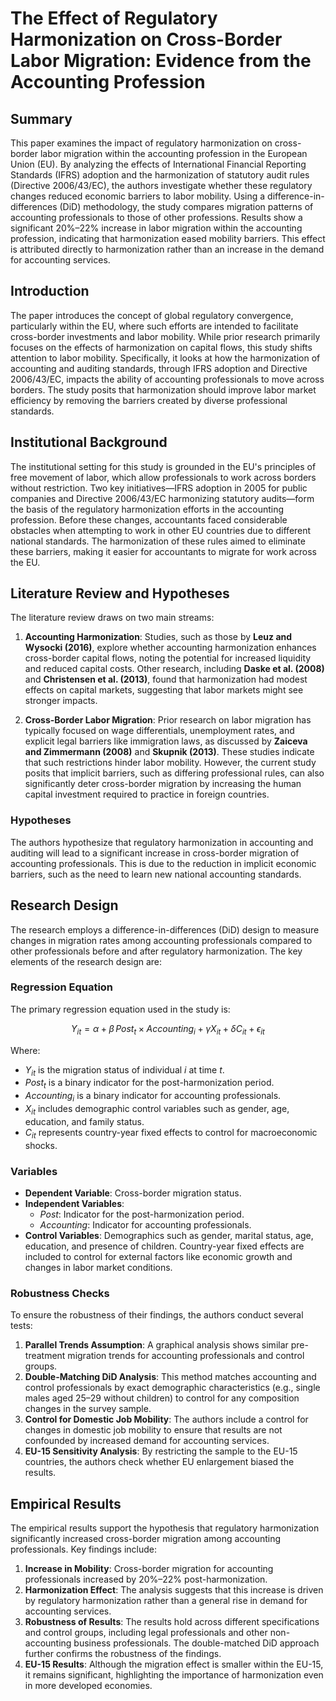 # The Effect of Regulatory Harmonization on Cross-Border Labor Migration: Evidence from the Accounting Profession

## Summary
This paper examines the impact of regulatory harmonization on cross-border labor migration within the accounting profession in the European Union (EU). By analyzing the effects of International Financial Reporting Standards (IFRS) adoption and the harmonization of statutory audit rules (Directive 2006/43/EC), the authors investigate whether these regulatory changes reduced economic barriers to labor mobility. Using a difference-in-differences (DiD) methodology, the study compares migration patterns of accounting professionals to those of other professions. Results show a significant 20%–22% increase in labor migration within the accounting profession, indicating that harmonization eased mobility barriers. This effect is attributed directly to harmonization rather than an increase in the demand for accounting services.

## Introduction
The paper introduces the concept of global regulatory convergence, particularly within the EU, where such efforts are intended to facilitate cross-border investments and labor mobility. While prior research primarily focuses on the effects of harmonization on capital flows, this study shifts attention to labor mobility. Specifically, it looks at how the harmonization of accounting and auditing standards, through IFRS adoption and Directive 2006/43/EC, impacts the ability of accounting professionals to move across borders. The study posits that harmonization should improve labor market efficiency by removing the barriers created by diverse professional standards.

## Institutional Background
The institutional setting for this study is grounded in the EU's principles of free movement of labor, which allow professionals to work across borders without restriction. Two key initiatives—IFRS adoption in 2005 for public companies and Directive 2006/43/EC harmonizing statutory audits—form the basis of the regulatory harmonization efforts in the accounting profession. Before these changes, accountants faced considerable obstacles when attempting to work in other EU countries due to different national standards. The harmonization of these rules aimed to eliminate these barriers, making it easier for accountants to migrate for work across the EU.

## Literature Review and Hypotheses
The literature review draws on two main streams:

1. **Accounting Harmonization**: Studies, such as those by **Leuz and Wysocki (2016)**, explore whether accounting harmonization enhances cross-border capital flows, noting the potential for increased liquidity and reduced capital costs. Other research, including **Daske et al. (2008)** and **Christensen et al. (2013)**, found that harmonization had modest effects on capital markets, suggesting that labor markets might see stronger impacts.

2. **Cross-Border Labor Migration**: Prior research on labor migration has typically focused on wage differentials, unemployment rates, and explicit legal barriers like immigration laws, as discussed by **Zaiceva and Zimmermann (2008)** and **Skupnik (2013)**. These studies indicate that such restrictions hinder labor mobility. However, the current study posits that implicit barriers, such as differing professional rules, can also significantly deter cross-border migration by increasing the human capital investment required to practice in foreign countries.

### Hypotheses
The authors hypothesize that regulatory harmonization in accounting and auditing will lead to a significant increase in cross-border migration of accounting professionals. This is due to the reduction in implicit economic barriers, such as the need to learn new national accounting standards.

## Research Design
The research employs a difference-in-differences (DiD) design to measure changes in migration rates among accounting professionals compared to other professionals before and after regulatory harmonization. The key elements of the research design are:

### Regression Equation
The primary regression equation used in the study is:

$$
Y_{it} = \alpha + \beta \, Post_t \times Accounting_i + \gamma X_{it} + \delta C_{it} + \epsilon_{it}
$$

Where:
- $Y_{it}$ is the migration status of individual $i$ at time $t$.
- $Post_t$ is a binary indicator for the post-harmonization period.
- $Accounting_i$ is a binary indicator for accounting professionals.
- $X_{it}$ includes demographic control variables such as gender, age, education, and family status.
- $C_{it}$ represents country-year fixed effects to control for macroeconomic shocks.

### Variables
- **Dependent Variable**: Cross-border migration status.
- **Independent Variables**: 
  - $Post$: Indicator for the post-harmonization period.
  - $Accounting$: Indicator for accounting professionals.
- **Control Variables**: Demographics such as gender, marital status, age, education, and presence of children. Country-year fixed effects are included to control for external factors like economic growth and changes in labor market conditions.

### Robustness Checks
To ensure the robustness of their findings, the authors conduct several tests:
1. **Parallel Trends Assumption**: A graphical analysis shows similar pre-treatment migration trends for accounting professionals and control groups.
2. **Double-Matching DiD Analysis**: This method matches accounting and control professionals by exact demographic characteristics (e.g., single males aged 25–29 without children) to control for any composition changes in the survey sample.
3. **Control for Domestic Job Mobility**: The authors include a control for changes in domestic job mobility to ensure that results are not confounded by increased demand for accounting services.
4. **EU-15 Sensitivity Analysis**: By restricting the sample to the EU-15 countries, the authors check whether EU enlargement biased the results.

## Empirical Results
The empirical results support the hypothesis that regulatory harmonization significantly increased cross-border migration among accounting professionals. Key findings include:
1. **Increase in Mobility**: Cross-border migration for accounting professionals increased by 20%–22% post-harmonization.
2. **Harmonization Effect**: The analysis suggests that this increase is driven by regulatory harmonization rather than a general rise in demand for accounting services.
3. **Robustness of Results**: The results hold across different specifications and control groups, including legal professionals and other non-accounting business professionals. The double-matched DiD approach further confirms the robustness of the findings.
4. **EU-15 Results**: Although the migration effect is smaller within the EU-15, it remains significant, highlighting the importance of harmonization even in more developed economies.
